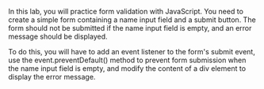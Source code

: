 In this lab, you will practice form validation with JavaScript. You need to create a simple form containing a name input field and a submit button. The form should not be submitted if the name input field is empty, and an error message should be displayed.

To do this, you will have to add an event listener to the form's submit event, use the event.preventDefault() method to prevent form submission when the name input field is empty, and modify the content of a div element to display the error message.